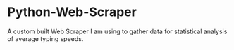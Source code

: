 # Python-Web-Scraper
A custom built Web Scraper I am using to gather data for statistical analysis of average typing speeds.
